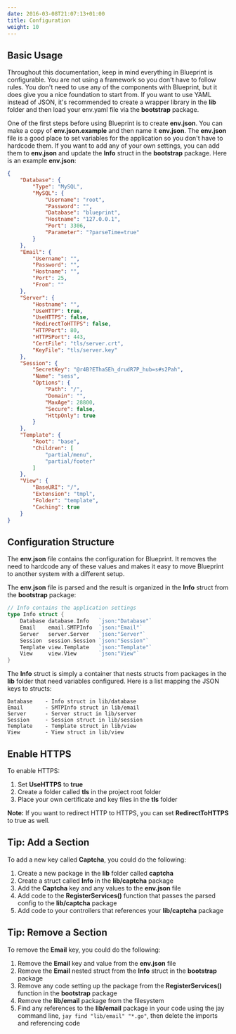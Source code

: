 ```yaml
---
date: 2016-03-08T21:07:13+01:00
title: Configuration
weight: 10
---
```


## Basic Usage

Throughout this documentation, keep in mind everything in Blueprint is configurable.
You are not using a framework so you don't have to follow rules. You don't need to
use any of the components with Blueprint, but it does give you a nice foundation to
start from. If you want to use YAML instead of JSON, it's recommended to create a wrapper
library in the **lib** folder and then load your env.yaml file via the **bootstrap**
package.

One of the first steps before using Blueprint is to create **env.json**. You can make
a copy of **env.json.example** and then name it **env.json**. The **env.json** file is a
good place to set variables for the application so you
don't have to hardcode them. If you want to add any 
of your own settings, you can add them to **env.json** and update the **Info** struct
in the **bootstrap** package. Here is an example **env.json**:

```json
{
	"Database": {
		"Type": "MySQL",
		"MySQL": {
			"Username": "root",
			"Password": "",
			"Database": "blueprint",
			"Hostname": "127.0.0.1",
			"Port": 3306,
			"Parameter": "?parseTime=true"
		}
	},
	"Email": {
		"Username": "",
		"Password": "",
		"Hostname": "",
		"Port": 25,
		"From": ""
	},
	"Server": {
		"Hostname": "",
		"UseHTTP": true,
		"UseHTTPS": false,
		"RedirectToHTTPS": false,
		"HTTPPort": 80,
		"HTTPSPort": 443,
		"CertFile": "tls/server.crt",
		"KeyFile": "tls/server.key"
	},
	"Session": {
		"SecretKey": "@r4B?EThaSEh_drudR7P_hub=s#s2Pah",
		"Name": "sess",
		"Options": {
			"Path": "/",
			"Domain": "",
			"MaxAge": 28800,
			"Secure": false,
			"HttpOnly": true
		}
	},
	"Template": {
		"Root": "base",
		"Children": [
			"partial/menu",
			"partial/footer"
		]
	},
	"View": {
		"BaseURI": "/",
		"Extension": "tmpl",
		"Folder": "template",
		"Caching": true
	}
}
```

## Configuration Structure

The **env.json** file contains the configuration for Blueprint. It removes the need
to hardcode any of these values and makes it easy to move Blueprint to another system
with a different setup.

The **env.json** file is parsed and the result is organized in the **Info** struct from the
**bootstrap** package:

```go
// Info contains the application settings
type Info struct {
	Database database.Info   `json:"Database"`
	Email    email.SMTPInfo  `json:"Email"`
	Server   server.Server   `json:"Server"`
	Session  session.Session `json:"Session"`
	Template view.Template   `json:"Template"`
	View     view.View       `json:"View"`
}
```

The **Info** struct is simply a container that nests structs from packages in the **lib** folder
that need variables configured. Here is a list mapping the JSON keys to structs:

```text
Database	- Info struct in lib/database
Email		- SMTPInfo struct in lib/email
Server		- Server struct in lib/server
Session		- Session struct in lib/session
Template	- Template struct in lib/view
View		- View struct in lib/view
```

## Enable HTTPS

To enable HTTPS:

1. Set **UseHTTPS** to **true**
1. Create a folder called **tls** in the project root folder 
1. Place your own certificate and key files in the **tls** folder

**Note:** If you want to redirect HTTP to HTTPS, you can set **RedirectToHTTPS** to true as well.

## Tip: Add a Section

To add a new key called **Captcha**, you could do the following:

1. Create a new package in the **lib** folder called **captcha**
1. Create a struct called **Info** in the **lib/captcha** package
1. Add the **Captcha** key and any values to the **env.json** file
1. Add code to the **RegisterServices()** function that passes the parsed config to the **lib/captcha** package
1. Add code to your controllers that references your **lib/captcha** package

## Tip: Remove a Section

To remove the **Email** key, you could do the following:

1. Remove the **Email** key and value from the **env.json** file
1. Remove the **Email** nested struct from the **Info** struct in the **bootstrap** package
1. Remove any code setting up the package from the **RegisterServices()** function in the **bootstrap** package
1. Remove the **lib/email** package from the filesystem
1. Find any references to the **lib/email** package in your code using the jay command line, `jay find "lib/email" "*.go"`,
then delete the imports and referencing code